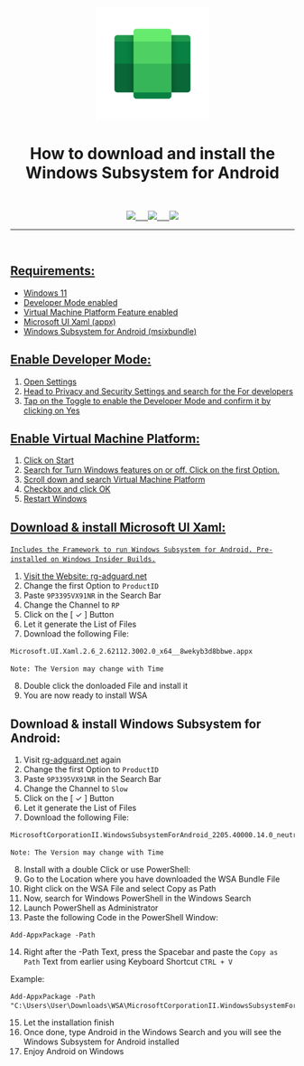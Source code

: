 <p align="center"><img src="https://github.com/K3V1991/How-to-download-and-install-WSA/blob/main/WSA.png" width="200"></a>
<h1 align="center"><b>How to download and install the Windows Subsystem for Android</b></h1>
<br />

<p align="center">
<a href="https://ko-fi.com/k3v1991" alt="Ko-fi"><img src="https://img.shields.io/badge/Ko--fi-F16061?style=for-the-badge&logo=ko-fi&logoColor=white"> &emsp;
<a href="https://www.paypal.com/cgi-bin/webscr?cmd=_s-xclick&hosted_button_id=HW8B98TVDLKWA" alt="PayPal"><img src="https://img.shields.io/badge/PayPal-00457C?style=for-the-badge&logo=paypal&logoColor=white"> &emsp;
<a href="https://github.com/K3V1991/Donate-Crypto/blob/main/README.md" alt="Crypto"><img src="https://img.shields.io/badge/Bitcoin-000?style=for-the-badge&logo=bitcoin&logoColor=white">
</p>
<hr />
<br />

## Requirements:
* Windows 11
* Developer Mode enabled
* Virtual Machine Platform Feature enabled
* Microsoft UI Xaml (appx)
* Windows Subsystem for Android (msixbundle)

## Enable Developer Mode:
1. Open Settings
2. Head to Privacy and Security Settings and search for the For developers
3. Tap on the Toggle to enable the Developer Mode and confirm it by clicking on Yes 

## Enable Virtual Machine Platform:
1. Click on Start
2. Search for Turn Windows features on or off. Click on the first Option.
3. Scroll down and search Virtual Machine Platform
4. Checkbox and click OK
5. Restart Windows

## Download & install Microsoft UI Xaml:
```Includes the Framework to run Windows Subsystem for Android. Pre-installed on Windows Insider Builds.```
<br />
1. Visit the Website: [rg-adguard.net](https://store.rg-adguard.net/)
2. Change the first Option to ```ProductID```
3. Paste ```9P3395VX91NR``` in the Search Bar
4. Change the Channel to ```RP```
5. Click on the [ ✓ ] Button
6. Let it generate the List of Files
7. Download the following File:
```
Microsoft.UI.Xaml.2.6_2.62112.3002.0_x64__8wekyb3d8bbwe.appx
```
```Note: The Version may change with Time```

8. Double click the donloaded File and install it
9. You are now ready to install WSA

## Download & install Windows Subsystem for Android:
1. Visit [rg-adguard.net](https://store.rg-adguard.net/) again
2. Change the first Option to ```ProductID```
3. Paste ```9P3395VX91NR``` in the Search Bar
4. Change the Channel to ```Slow```
5. Click on the [ ✓ ] Button
6. Let it generate the List of Files
7. Download the following File:
```
MicrosoftCorporationII.WindowsSubsystemForAndroid_2205.40000.14.0_neutral_~_8wekyb3d8bbwe.msixbundle
```
```Note: The Version may change with Time```

8. Install with a double Click or use PowerShell:
9. Go to the Location where you have downloaded the WSA Bundle File
10. Right click on the WSA File and select Copy as Path
11. Now, search for Windows PowerShell in the Windows Search
12. Launch PowerShell as Administrator
13. Paste the following Code in the PowerShell Window:
```
Add-AppxPackage -Path
```
14. Right after the -Path Text, press the Spacebar and paste the ```Copy as Path``` Text from earlier using Keyboard Shortcut ```CTRL + V```

Example: 
```
Add-AppxPackage -Path "C:\Users\User\Downloads\WSA\MicrosoftCorporationII.WindowsSubsystemForAndroid_2204.40000.19.0_neutral_~_8wekyb3d8bbwe.Msixbundle"
```
15. Let the installation finish
16. Once done, type Android in the Windows Search and you will see the Windows Subsystem for Android installed
17. Enjoy Android on Windows

